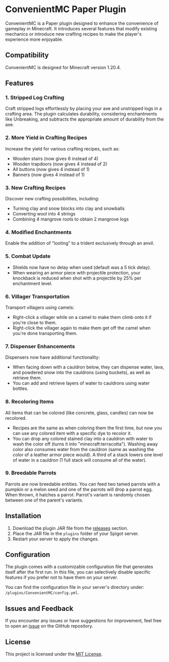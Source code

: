 # ConvenientMC Paper Plugin

ConvenientMC is a Paper plugin designed to enhance the convenience of gameplay in Minecraft. It introduces several features that modify existing mechanics or introduce new crafting recipes to make the player's experience more enjoyable.

## Compatibility

ConvenientMC is designed for Minecraft version 1.20.4.

## Features

### 1. Stripped Log Crafting
Craft stripped logs effortlessly by placing your axe and unstripped logs in a crafting area. The plugin calculates durability, considering enchantments like Unbreaking, and subtracts the appropriate amount of durability from the axe.

### 2. More Yield in Crafting Recipes
Increase the yield for various crafting recipes, such as:
- Wooden stairs (now gives 6 instead of 4)
- Wooden trapdoors (now gives 4 instead of 2)
- All buttons (now gives 4 instead of 1)
- Banners (now gives 4 instead of 1)

### 3. New Crafting Recipes
Discover new crafting possibilities, including:
- Turning clay and snow blocks into clay and snowballs
- Converting wool into 4 strings
- Combining 4 mangrove roots to obtain 2 mangrove logs

### 4. Modified Enchantments
Enable the addition of "looting" to a trident exclusively through an anvil.

### 5. Combat Update
- Shields now have no delay when used (default was a 5 tick delay).
- When wearing an armor piece with projectile protection, your knockback is reduced when shot with a projectile by 25% per enchantment level.

### 6. Villager Transportation
Transport villagers using camels:
- Right-click a villager while on a camel to make them climb onto it if you're close to them.
- Right-click the villager again to make them get off the camel when you're done transporting them.

### 7. Dispenser Enhancements
Dispensers now have additional functionality:
- When facing down with a cauldron below, they can dispense water, lava, and powdered snow into the cauldrons (using buckets), as well as retrieve them.
- You can add and retrieve layers of water to cauldrons using water bottles.

### 8. Recoloring Items
All items that can be colored (like concrete, glass, candles) can now be recolored. 
- Recipes are the same as when coloring them the first time, but now you can use any colored item with a specific dye to recolor it.
- You can drop any colored stained clay into a cauldron with water to wash the color off (turns it into "minecraft:terracotta"). Washing away color also consumes water from the cauldron (same as washing the color of a leather armor piece would). A third of a stack lowers one level of water in a cauldron (1 full stack will consume all of the water).

### 9. Breedable Parrots
Parrots are now breedable entities. You can feed two tamed parrots with a pumpkin or a melon seed and one of the parrots will drop a parrot egg. When thrown, it hatches a parrot. Parrot's variant is randomly chosen between one of the parent's variants.

## Installation

1. Download the plugin JAR file from the [releases](https://github.com/Markishaaa/ConvenientMC/releases) section.
2. Place the JAR file in the `plugins` folder of your Spigot server.
3. Restart your server to apply the changes.

## Configuration

The plugin comes with a customizable configuration file that generates itself after the first run. In this file, you can selectively disable specific features if you prefer not to have them on your server.

You can find the configuration file in your server's directory under: `/plugins/ConvenientMC/config.yml`.

## Issues and Feedback

If you encounter any issues or have suggestions for improvement, feel free to open an [issue](https://github.com/Markishaaa/ConvenientMC/issues) on the GitHub repository.

## License

This project is licensed under the [MIT License](LICENSE).
